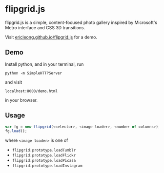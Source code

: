 flipgrid.js
===========
flipgrid.js is a simple, content-focused photo gallery inspired by Microsoft's Metro interface and CSS 3D transitions.

Visit [ericleong.github.io/flipgrid.js](http://ericleong.github.io/flipgrid.js) for a demo.

Demo
----
Install python, and in your terminal, run

	python -m SimpleHTTPServer

and visit 

	localhost:8000/demo.html

in your browser.

Usage
-----
```Javascript
var fg = new flipgrid(<selector>, <image loader>, <number of columns>);
fg.load();
```
where `<image loader>` is one of 
- `flipgrid.prototype.loadTumblr`
- `flipgrid.prototype.loadFlickr`
- `flipgrid.prototype.loadPicasa`
- `flipgrid.prototype.loadInstagram`
